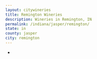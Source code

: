 ```yaml
---
layout: citywineries
title: Remington Wineries
description: Wineries in Remington, IN
permalink: /indiana/jasper/remington/
state: in
county: jasper
city: remington
---
```

-
